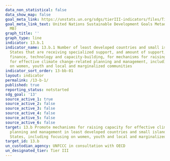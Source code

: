 ```yaml
---
data_non_statistical: false
data_show_map: false
goal_meta_link: https://unstats.un.org/sdgs/tierIII-indicators/files/Tier3-13-b-01.pdf
goal_meta_link_text: United Nations Sustainable Development Goals Metadata (PDF 4.0
  MB)
graph_title: ''
graph_type: line
indicator: 13.b.1
indicator_name: 13.b.1 Number of least developed countries and small island developing
  States that are receiving specialized support, and amount of support, including
  finance, technology and capacity-building, for mechanisms for raising capacities
  for effective climate change-related planning and management, including focusing
  on women, youth and local and marginalized communities
indicator_sort_order: 13-bb-01
layout: indicator
permalink: /13-b-1/
published: true
reporting_status: notstarted
sdg_goal: '13'
source_active_1: true
source_active_2: false
source_active_3: false
source_active_4: false
source_active_5: false
source_active_6: false
target: 13.b Promote mechanisms for raising capacity for effective climate change-related
  planning and management in least developed countries and small island developing
  States, including focusing on women, youth and local and marginalized communities
target_id: 13.b
un_custodian_agency: UNFCCC in consultation with OECD
un_designated_tier: Tier III
---
```

